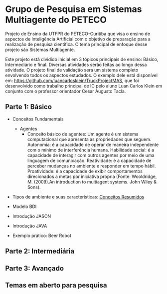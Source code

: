 # Grupo de Pesquisa em Sistemas Multiagente do PETECO
Projeto de Ensino da UTFPR do PETECO-Curitiba que visa o ensino de aspectos de Inteligência Artificial com o objetivo de preparação para a realização de pesquisa científica. O tema principal de enfoque desse projeto são Sistemas Multiagente.

Este projeto está dividido inicial em 3 tópicos principais de ensino: Básico, Intermediário e final.
Diversas atividades serão feitas ao longo dessa atividade.
O projeto final de validação será um sistema completo envolvendo todos os aspectos estudados. O exemplo dele está disponível em: https://github.com/luancarlosklein/TruckProjectMAS, que foi desenvolvido como trabalho principal de IC pelo aluno Luan Carlos Klein em conjunto com o professor orientador Cesar Augusto Tacla.

## Parte 1: Básico
- Conceitos Fundamentais
  - Agentes
    - Conceito básico de agentes: Um agente é um sistema computacional que apresenta as propriedades que seguem. Autonomia: é a capacidade de operar de maneira independente com o mínimo de interferência humana. Habilidade social: é a capacidade de interagir com outros agentes por meio de uma linguagem de comunicação. Reatividade: é a capacidade de perceber mudanças no ambiente e responder em tempo hábil. Proatividade: é a capacidade de exibir comportamentos direcionados a metas por iniciativa própria (Fonte: Wooldridge, M. (2009).An introduction to multiagent systems. John Wiley & Sons).
  
 - Tipos de ambiente e suas características: 
 [Conceitos Resumidos](https://github.com/luancarlosklein/ProjetoPetecoEnsinoIA/blob/master/005a-introducao-agentes-ambientes.pdf)
  
- Modelo BDI
- Introdução JASON
- Introdução JAVA
- Exemplo prático: Beer Robot

## Parte 2: Intermediária


## Parte 3: Avançado


## Temas em aberto para pesquisa


